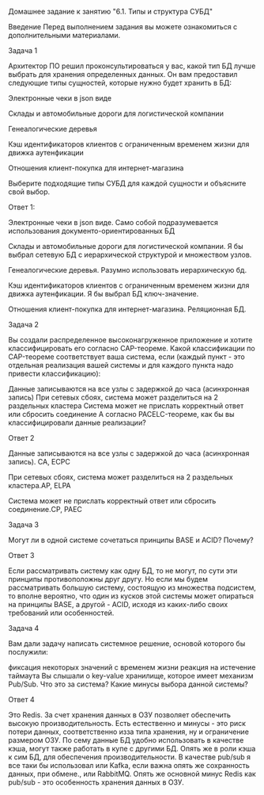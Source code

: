 Домашнее задание к занятию "6.1. Типы и структура СУБД"

Введение
Перед выполнением задания вы можете ознакомиться с дополнительными материалами.

Задача 1

Архитектор ПО решил проконсультироваться у вас, какой тип БД лучше выбрать для хранения определенных данных.
Он вам предоставил следующие типы сущностей, которые нужно будет хранить в БД:

Электронные чеки в json виде

Склады и автомобильные дороги для логистической компании

Генеалогические деревья

Кэш идентификаторов клиентов с ограниченным временем жизни для движка аутенфикации

Отношения клиент-покупка для интернет-магазина

Выберите подходящие типы СУБД для каждой сущности и объясните свой выбор.


Ответ 1:

Электронные чеки в json виде. Само собой подразумевается использования документо-ориентированных БД

Склады и автомобильные дороги для логистической компании. Я бы выбрал сетевую БД с иерархической структурой и множеством узлов.

Генеалогические деревья. Разумно использовать иерархическую бд. 

Кэш идентификаторов клиентов с ограниченным временем жизни для движка аутенфикации. Я бы выбрал БД ключ-значение.

Отношения клиент-покупка для интернет-магазина. Реляционная БД.


Задача 2

Вы создали распределенное высоконагруженное приложение и хотите классифицировать его согласно CAP-теореме. Какой классификации по CAP-теореме соответствует ваша система, если (каждый пункт - это отдельная реализация вашей системы и для каждого пункта надо привести классификацию):

Данные записываются на все узлы с задержкой до часа (асинхронная запись)
При сетевых сбоях, система может разделиться на 2 раздельных кластера
Система может не прислать корректный ответ или сбросить соединение
А согласно PACELC-теореме, как бы вы классифицировали данные реализации?

Ответ 2

Данные записываются на все узлы с задержкой до часа (асинхронная запись). CA, ECPC

При сетевых сбоях, система может разделиться на 2 раздельных кластера.AP, ELPA

Система может не прислать корректный ответ или сбросить соединение.CP, PAEC



Задача 3

Могут ли в одной системе сочетаться принципы BASE и ACID? Почему?

Ответ 3

Если рассматривать систему как одну БД, то не могут, по сути эти принципы противоположны друг другу. Но если мы 
будем рассматривать большую систему, состоящую из множества подсистем, то вполне вероятно, что один из кусков этой системы
может опираться на принципы BASE, а другой - ACID, исходя из каких-либо своих требований или особенностей.


Задача 4

Вам дали задачу написать системное решение, основой которого бы послужили:

фиксация некоторых значений с временем жизни
реакция на истечение таймаута
Вы слышали о key-value хранилище, которое имеет механизм Pub/Sub. Что это за система? Какие минусы выбора данной системы?

Ответ 4

Это Redis. За счет хранения данных в ОЗУ позволяет обеспечить высокую производительность. Есть естественно и минусы - это
риск потери данных, соответственно изза типа хранения, ну и ограничение размером ОЗУ. По сему данные БД удобно использовать в 
качестве кэша, могут также работать в купе с другими БД. Опять же в роли кэша к сим БД, для обеспечения производительности.
В качестве pub/sub  я все таки бы использовал или Kafka, если важна опять же сохранность данных, при обмене., или RabbitMQ.
Опять же основной минус Redis как pub/sub - это особенность хранения данных в ОЗУ.
